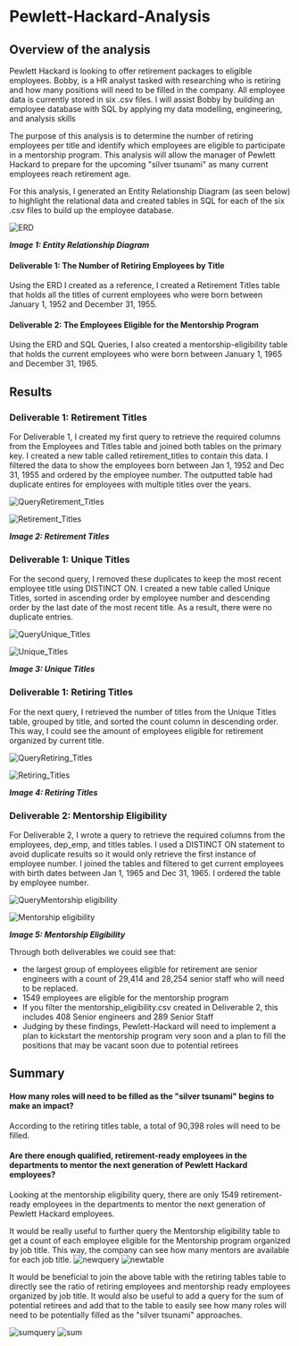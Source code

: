 # Pewlett-Hackard-Analysis

## Overview of the analysis

Pewlett Hackard is looking to offer retirement packages to eligible employees. Bobby, is a HR analyst tasked with researching who is retiring and how many positions will need to be filled in the company. All employee data is currently stored in six .csv files. I will assist Bobby by building an employee database with SQL by applying my data modelling, engineering, and analysis skills 

The purpose of this analysis is to determine the number of retiring employees per title and identify which employees are eligible to participate in a mentorship program. This analysis will allow the manager of Pewlett Hackard to prepare for the upcoming "silver tsunami" as many current employees reach retirement age. 

For this analysis, I generated an Entity Relationship Diagram (as seen below) to highlight the relational data and created tables in SQL for each of the six .csv files to build up the employee database. 

![ERD](https://github.com/Soniaprogram/Pewlett-Hackard-Analysis/blob/main/EmployeeDB.png)

***Image 1: Entity Relationship Diagram***

#### Deliverable 1: The Number of Retiring Employees by Title

Using the ERD I created as a reference, I created a Retirement Titles table that holds all the titles of current employees who were born between January 1, 1952 and December 31, 1955. 

#### Deliverable 2: The Employees Eligible for the Mentorship Program

Using the ERD and SQL Queries, I also created a mentorship-eligibility table that holds the current employees who were born between January 1, 1965 and December 31, 1965.


## Results

### Deliverable 1: Retirement Titles

For Deliverable 1, I created my first query to retrieve the required columns from the Employees and Titles table and joined both tables on the primary key. I created a new table called retirement_titles to contain this data. I filtered the data to show the employees born between Jan 1, 1952 and Dec 31, 1955 and ordered by the employee number. The outputted table had duplicate entires for employees with multiple titles over the years.

![QueryRetirement_Titles](https://github.com/Soniaprogram/Pewlett-Hackard-Analysis/blob/main/Images/query1retirement_titles.PNG)

![Retirement_Titles](https://github.com/Soniaprogram/Pewlett-Hackard-Analysis/blob/main/Images/retirementtitles.PNG)

***Image 2: Retirement Titles***

### Deliverable 1: Unique Titles
For the second query, I removed these duplicates to keep the most recent employee title using DISTINCT ON. I created a new table called Unique Titles, sorted in ascending order by employee number and descending order by the last date of the most recent title. As a result, there were no duplicate entries. 

![QueryUnique_Titles](https://github.com/Soniaprogram/Pewlett-Hackard-Analysis/blob/main/Images/query2uniquetitles.PNG)

![Unique_Titles](https://github.com/Soniaprogram/Pewlett-Hackard-Analysis/blob/main/Images/uniquetitles.PNG)

***Image 3: Unique Titles***

### Deliverable 1: Retiring Titles
For the next query, I retrieved the number of titles from the Unique Titles table, grouped by title, and sorted the count column in descending order. This way, I could see the amount of employees eligible for retirement organized by current title. 

![QueryRetiring_Titles](https://github.com/Soniaprogram/Pewlett-Hackard-Analysis/blob/main/Images/query3retirementtitles.PNG)

![Retiring_Titles](https://github.com/Soniaprogram/Pewlett-Hackard-Analysis/blob/main/Images/retiringtitles.PNG)

***Image 4: Retiring Titles***

### Deliverable 2: Mentorship Eligibility
For Deliverable 2, I wrote a query to retrieve the required columns from the employees, dep_emp, and titles tables. I used a DISTINCT ON statement to avoid duplicate results so it would only retrieve the first instance of employee number. I joined the tables and filtered to get current employees with birth dates between Jan 1, 1965 and Dec 31, 1965. I ordered the table by employee number.

![QueryMentorship eligibility](https://github.com/Soniaprogram/Pewlett-Hackard-Analysis/blob/main/Images/deliver2.PNG)

![Mentorship eligibility](https://github.com/Soniaprogram/Pewlett-Hackard-Analysis/blob/main/Images/del2table.PNG)

***Image 5: Mentorship Eligibility***

Through both deliverables we could see that:
- the largest group of employees eligible for retirement are senior engineers with a count of 29,414 and 28,254 senior staff who will need to be replaced.
- 1549 employees are eligible for the mentorship program
- If you filter the mentorship_eligibility.csv created in Deliverable 2, this includes 408 Senior engineers and 289 Senior Staff
- Judging by these findings, Pewlett-Hackard will need to implement a plan to kickstart the mentorship program very soon and a plan to fill the positions that may be vacant soon due to potential retirees

## Summary

#### How many roles will need to be filled as the "silver tsunami" begins to make an impact?
According to the retiring titles table, a total of 90,398 roles will need to be filled. 

#### Are there enough qualified, retirement-ready employees in the departments to mentor the next generation of Pewlett Hackard employees?
Looking at the mentorship eligibility query, there are only 1549 retirement-ready employees in the departments to mentor the next generation of Pewlett Hackard employees. 

It would be really useful to further query the Mentorship eligibility table to get a count of each employee eligible for the Mentorship program organized by job title. This way, the company can see how many mentors are available for each job title. 
![newquery](https://github.com/Soniaprogram/Pewlett-Hackard-Analysis/blob/main/Images/additionalquery.PNG)
![newtable](https://github.com/Soniaprogram/Pewlett-Hackard-Analysis/blob/main/Images/newquery.PNG)

It would be beneficial to join the above table with the retiring tables table to directly see the ratio of retiring employees and mentorship ready employees organized by job title. It would also be useful to add a query for the sum of potential retirees and add that to the table to easily see how many roles will need to be potentially filled as the "silver tsunami" approaches. 

![sumquery](https://github.com/Soniaprogram/Pewlett-Hackard-Analysis/blob/main/Images/sumofretirees.PNG)
![sum](https://github.com/Soniaprogram/Pewlett-Hackard-Analysis/blob/main/Images/sum.PNG)
